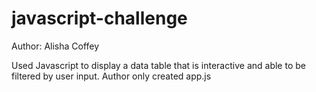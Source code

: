 # javascript-challenge

Author: Alisha Coffey

Used Javascript to display a data table that is interactive and able to be filtered by user input. Author only created app.js
